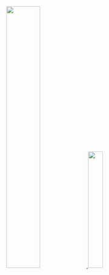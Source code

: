 <a href="s">
  <img src="https://github-readme-stats.vercel.app/api?username=s-chan-o&theme=tokyonight&show_icons=true" width="42%" />
</a>
<a href="https://github.com/s-chan-o/github-readme-stats">
    <img src="https://github-readme-stats.vercel.app/api/top-langs/?username=s-chan-o&layout=donut&show_icons=true&theme=material-palenight&hide_border=true&bg_color=20232a&icon_color=58A6FF&text_color=fff&title_color=58A6FF&count_private=true&exclude_repo=Face-Transfer-Application" width=28% />
</a> 
